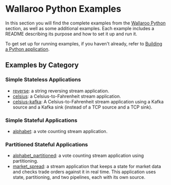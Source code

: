 # Wallaroo Python Examples

In this section you will find the complete examples from the [Wallaroo Python](https://docs.wallaroolabs.com/book/python/intro.html) section, as well as some additional examples. Each example includes a README describing its purpose and how to set it up and run it.

To get set up for running examples, if you haven't already, refer to [Building a Python application](/book/python/building.md).

## Examples by Category

### Simple Stateless Applications

- [reverse](reverse/): a string reversing stream application.
- [celsius](celsius/): a Celsius-to-Fahrenheit stream application.
- [celsius-kafka](celsius-kafka/): A Celsius-to-Fahrenheit stream application using a Kafka source and a Kafka sink (instead of a TCP source and a TCP sink).

### Simple Stateful Applications

- [alphabet](alphabet/): a vote counting stream application.

### Partitioned Stateful Applications

- [alphabet_partitioned](alphabet_partitioned/): a vote counting stream application using partitioning.
- [market_spread](market_spread/): a stream application that keeps a state for market data and checks trade orders against it in real time. This application uses state, partitioning, and two pipelines, each with its own source.

